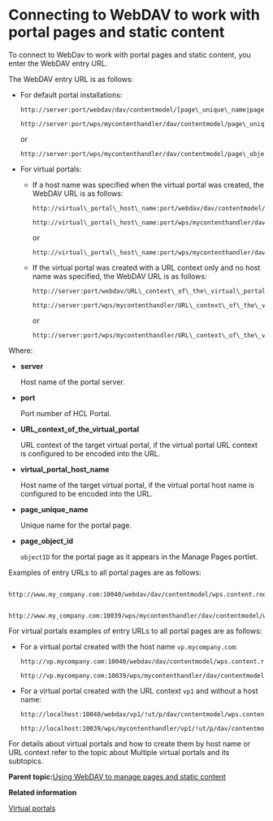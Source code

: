 # Connecting to WebDAV to work with portal pages and static content

To connect to WebDav to work with portal pages and static content, you enter the WebDAV entry URL.

The WebDAV entry URL is as follows:

-   For default portal installations:

    ```
    http://server:port/webdav/dav/contentmodel/[page\_unique\_name|page\_object\_id]/
    ```

    ```
    http://server:port/wps/mycontenthandler/dav/contentmodel/page\_unique\_name/
    ```

    or

    ```
    http://server:port/wps/mycontenthandler/dav/contentmodel/page\_object\_id/
    ```

-   For virtual portals:
    -   If a host name was specified when the virtual portal was created, the WebDAV URL is as follows:

        ```
        http://virtual\_portal\_host\_name:port/webdav/dav/contentmodel/[page\_unique\_name|page\_object\_id]/
        ```

        ```
        http://virtual\_portal\_host\_name:port/wps/mycontenthandler/dav/contentmodel/page\_unique\_name/
        ```

        or

        ```
        http://virtual\_portal\_host\_name:port/wps/mycontenthandler/dav/contentmodel/page\_object\_id/
        ```

    -   If the virtual portal was created with a URL context only and no host name was specified, the WebDAV URL is as follows:

        ```
        http://server:port/webdav/URL\_context\_of\_the\_virtual\_portal/!ut/p/dav/contentmodel/[page\_unique\_name|page\_object\_id]/
        ```

        ```
        http://server:port/wps/mycontenthandler/URL\_context\_of\_the\_virtual\_portal/!ut/p/dav/contentmodel/page\_unique\_name/
        ```

        or

        ```
        http://server:port/wps/mycontenthandler/URL\_context\_of\_the\_virtual\_portal/!ut/p/dav/contentmodel/page\_object\_id/
        ```


Where:

-   **server**

    Host name of the portal server.

-   **port**

    Port number of HCL Portal.

-   **URL\_context\_of\_the\_virtual\_portal**

    URL context of the target virtual portal, if the virtual portal URL context is configured to be encoded into the URL.

-   **virtual\_portal\_host\_name**

    Host name of the target virtual portal, if the virtual portal host name is configured to be encoded into the URL.

-   **page\_unique\_name**

    Unique name for the portal page.

-   **page\_object\_id**

    `objectID` for the portal page as it appears in the Manage Pages portlet.


Examples of entry URLs to all portal pages are as follows:

```
  http://www.my_company.com:10040/webdav/dav/contentmodel/wps.content.root/
```

```
  http://www.my_company.com:10039/wps/mycontenthandler/dav/contentmodel/wps.content.root/
```

For virtual portals examples of entry URLs to all portal pages are as follows:

-   For a virtual portal created with the host name `vp.mycompany.com`:

    ```
    http://vp.mycompany.com:10040/webdav/dav/contentmodel/wps.content.root/
    ```

    ```
    http://vp.mycompany.com:10039/wps/mycontenthandler/dav/contentmodel/wps.content.root/
    ```

-   For a virtual portal created with the URL context `vp1` and without a host name:

    ```
    http://localhost:10040/webdav/vp1/!ut/p/dav/contentmodel/wps.content.root/
    ```

    ```
    http://localhost:10039/wps/mycontenthandler/vp1/!ut/p/dav/contentmodel/wps.content.root/
    ```


For details about virtual portals and how to create them by host name or URL context refer to the topic about Multiple virtual portals and its subtopics.

**Parent topic:**[Using WebDAV to manage pages and static content](../admin-system/webdav_static.md)

**Related information**  


[Virtual portals](../admin-system/ad_vp.md)

